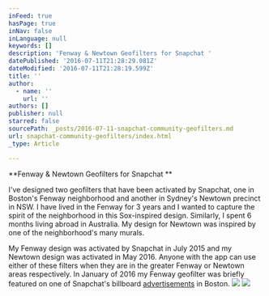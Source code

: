```yaml
---
inFeed: true
hasPage: true
inNav: false
inLanguage: null
keywords: []
description: 'Fenway & Newtown Geofilters for Snapchat '
datePublished: '2016-07-11T21:28:29.081Z'
dateModified: '2016-07-11T21:28:19.599Z'
title: ''
author:
  - name: ''
    url: ''
authors: []
publisher: null
starred: false
sourcePath: _posts/2016-07-11-snapchat-community-geofilters.md
url: snapchat-community-geofilters/index.html
_type: Article

---
```

**Fenway & Newtown Geofilters for Snapchat **

I've designed two geofilters that have been activated by Snapchat, one in Boston's Fenway neighborhood and another in Sydney's Newtown precinct in NSW. I have lived in the Fenway for 3 years and I wanted to capture the spirit of the neighborhood in this Sox-inspired design. Similarly, I spent 6 months living abroad in Australia. My design for Newtown was inspired by one of the neighborhood's many murals. 

My Fenway design was activated by Snapchat in July 2015 and my Newtown design was activated in May 2016\. Anyone with the app can use either of these filters when they are in the greater Fenway or Newtown areas respectively. In January of 2016 my Fenway geofilter was briefly featured on one of Snapchat's billboard [advertisements][0] in Boston.
![](https://the-grid-user-content.s3-us-west-2.amazonaws.com/413525f4-e055-426a-9c9f-2bc82de1ec0e.jpg)
![](https://the-grid-user-content.s3-us-west-2.amazonaws.com/e0f46ccc-6564-4bf8-9513-848adf2a4f43.jpg)

[0]: http://www.adweek.com/news/technology/snapchat-running-sneakily-fun-billboard-ads-only-its-users-will-understand-170377